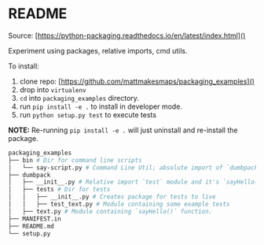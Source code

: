 # README

Source: [https://python-packaging.readthedocs.io/en/latest/index.html]()

Experiment using packages, relative imports, cmd utils.

To install:

1. clone repo: [https://github.com/mattmakesmaps/packaging_examples]()
2. drop into `virtualenv`
3. `cd` into `packaging_examples` directory.
4. run `pip install -e .` to install in developer mode.
5. run `python setup.py test` to execute tests

**NOTE:** Re-running `pip install -e .` will just uninstall and re-install
the package.

```bash
packaging_examples
├── bin # Dir for command line scripts
│   └── say-script.py # Command Line Util; absolute import of `dumbpack` package.
├── dumbpack
│   ├── __init__.py # Relative import `test` module and it's `sayHello()` function.
│   ├── tests # Dir for tests
│   │   ├── __init__.py # Creates package for tests to live
│   │   ├── test_text.py # Module containing some example tests
│   ├── text.py # Module containing `sayHello()` function.
├── MANIFEST.in
├── README.md
└── setup.py
```

